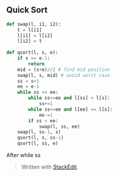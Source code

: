 ## Quick Sort


```python
def swap(l, i1, i2):
	t = l[i1]
	l[i1] = l[i2]
	l[i2] = t
	
def qsort(l, s, e):
	if s >= e-1:
		return
	mid = (s+e)//2 # find mid position
	swap(l, s, mid) # avoid worst case
	ss = s+1
	ee = e-1
	while ss <= ee:
		while ss<=ee and l[ss] < l[s]:
			ss+=1
		while ss<=ee and l[ee] >= l[s]:
			ee-=1
		if ss < ee:
			swap(l, ss, ee)
	swap(l, ss-1, s)
	qsort(l, s, ss-1)
	qsort(l, ss, e)
```
After while ss 


> Written with [StackEdit](https://stackedit.io/).
<!--stackedit_data:
eyJoaXN0b3J5IjpbLTExNTUxOTMzNTMsMjUwMTI1MjQ4LDE3Nj
IwNzA5MjFdfQ==
-->